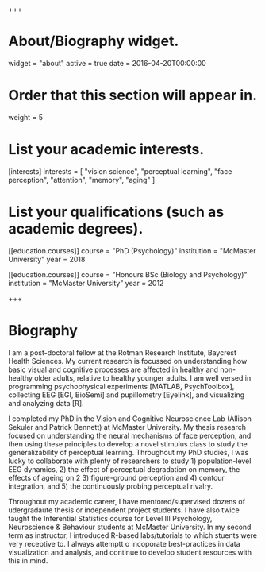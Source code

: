 +++
# About/Biography widget.
widget = "about"
active = true
date = 2016-04-20T00:00:00

# Order that this section will appear in.
weight = 5

# List your academic interests.
[interests]
  interests = [
    "vision science",
    "perceptual learning",
    "face perception",
    "attention",
    "memory",
    "aging"
  ]

# List your qualifications (such as academic degrees).
[[education.courses]]
  course = "PhD (Psychology)"
  institution = "McMaster University"
  year = 2018

[[education.courses]]
  course = "Honours BSc (Biology and Psychology)"
  institution = "McMaster University"
  year = 2012

+++

# Biography
I am a post-doctoral fellow at the Rotman Research Institute, Baycrest Health Sciences. My current research is focussed on understanding how basic visual and cognitive processes are affected in healthy and non-healthy older adults, relative to healthy younger adults. I am well versed in programming psychophysical experiments [MATLAB, PsychToolbox], collecting EEG [EGI, BioSemi] and pupillometry [Eyelink], and visualizing and analyzing data [R].

I completed my PhD in the Vision and Cognitive Neuroscience Lab (Allison Sekuler and Patrick Bennett) at McMaster University. My thesis research focused on understanding the neural mechanisms of face perception, and then using these principles to develop a novel stimulus class to study the generalizability of perceptual learning. Throughout my PhD studies, I was lucky to collaborate with plenty of researchers to study 1) population-level EEG dynamics, 2) the effect of perceptual degradation on memory, the effects of ageing on 2 3) figure-ground perception and 4) contour integration, and 5) the continuously probing perceptual rivalry.

Throughout my academic career, I have mentored/supervised dozens of udergradaute thesis or independent project students. I have also twice taught the Inferential Statistics course for Level III Psychology, Neuroscience & Behaviour students at McMaster University. In my second term as instructor, I introduced R-based labs/tutorials to which stuents were very receptive to. I always attemptt o incoporate best-practices in data visualization and analysis, and continue to develop student resources with this in mind.